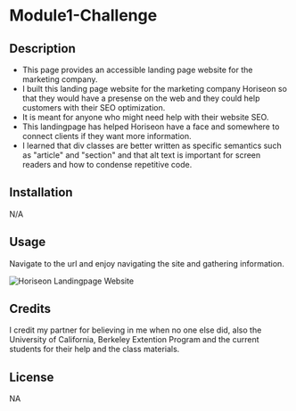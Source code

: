 # Module1-Challenge

## Description

- This page provides an accessible landing page website for the marketing company.
- I built this landing page website for the marketing company Horiseon so that they would have a presense on the web and they could help customers with their SEO optimization.
- It is meant for anyone who might need help with their website SEO. 
- This landingpage has helped Horiseon have a face and somewhere to connect clients if they want more information.
- I learned that div classes are better written as specific semantics such as "article" and "section" and that alt text is important for screen readers and how to condense repetitive code.

## Installation

N/A

## Usage

Navigate to the url and enjoy navigating the site and gathering information.

![Horiseon Landingpage Website](./assets/images/Horiseon-Website-Challenges-Module1-Challenge-index-html-2023-06-22-21_47_30.png)

## Credits

I credit my partner for believing in me when no one else did, also the University of California, Berkeley Extention Program and the current students for their help and the class materials.

## License

NA